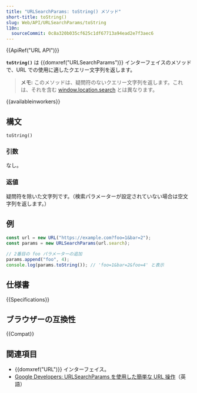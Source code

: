 ```yaml
---
title: "URLSearchParams: toString() メソッド"
short-title: toString()
slug: Web/API/URLSearchParams/toString
l10n:
  sourceCommit: 0c8a320b035cf625c1df67713a94ead2e7f3aec6
---
```


{{ApiRef("URL API")}}

**`toString()`** は {{domxref("URLSearchParams")}} インターフェイスのメソッドで、URL での使用に適したクエリー文字列を返します。

> **メモ:** このメソッドは、疑問符のないクエリー文字列を返します。これは、それを含む [window.location.search](/ja/docs/Web/API/HTMLAnchorElement/search) とは異なります。

{{availableinworkers}}

## 構文

```js-nolint
toString()
```

### 引数

なし。

### 返値

疑問符を除いた文字列です。（検索パラメーターが設定されていない場合は空文字列を返します。）

## 例

```js
const url = new URL("https://example.com?foo=1&bar=2");
const params = new URLSearchParams(url.search);

// 2番目の foo パラメーターの追加
params.append("foo", 4);
console.log(params.toString()); // 'foo=1&bar=2&foo=4' と表示
```

## 仕様書

{{Specifications}}

## ブラウザーの互換性

{{Compat}}

## 関連項目

- {{domxref("URL")}} インターフェイス。
- [Google Developers: URLSearchParams を使用した簡単な URL 操作](https://developer.chrome.com/blog/urlsearchparams/)（英語）
